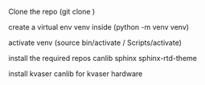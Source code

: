 Clone the repo (git clone <url>)

create a virtual env venv inside (python -m venv venv)

activate venv (source bin/activate / Scripts/activate)

install the required repos
	canlib
	sphinx
	sphinx-rtd-theme

install kvaser canlib for kvaser hardware 
	
